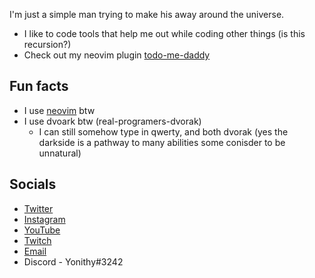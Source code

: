 I'm just a simple man trying to make his away around the universe.
* I like to code tools that help me out while coding other things (is this recursion?)
* Check out my neovim plugin [todo-me-daddy](https://github.com/yonikosiner/todo-me-daddy)

## Fun facts
* I use [neovim](https://github.com/neovim/neovim) btw
* I use dvoark btw (real-programers-dvorak)
	* I can still somehow type in qwerty, and both dvorak (yes the darkside is a pathway to many abilities some conisder to be unnatural)
## Socials
* [Twitter](https://twitter.com/KosinerYoni)
* [Instagram](https://instagram.com/kosiner.codes)
* [YouTube](https://youtube.com/c/yonikosiner)
* [Twitch](https://twitch.tv/yonikosiner)
* [Email](mailto:yoni@kosiner.co.uk)
* Discord - Yonithy#3242
